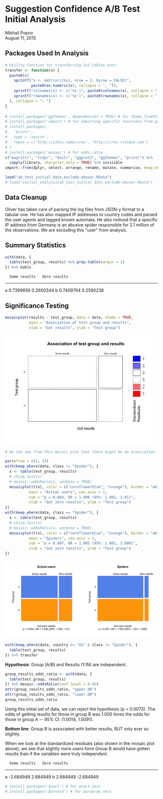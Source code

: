 # Suggestion Confidence A/B Test Initial Analysis
Mikhail Popov  
August 11, 2015  

## Packages Used In Analysis


```r
# Utility function for transferring 2x2 tables over:
transfer <- function(x) {
  paste0(c(
    sprintf("x <- matrix(c(%s), nrow = 2, byrow = FALSE)",
            paste0(as.numeric(x), collapse = ", ")),
    sprintf("colnames(x) <- c('%s')", paste0(colnames(x), collapse = "', '")),
    sprintf("rownames(x) <- c('%s')", paste0(rownames(x), collapse = "', '"))
  ), collapse = "; ")
}

# install.packages('ggthemes', dependencies = TRUE) # for theme_fivethirtyeight
# install.packages('import') # for importing specific functions from packages
# install.packages(
#   'printr',
#   type = 'source',
#   repos = c('http://yihui.name/xran', 'http://cran.rstudio.com')
# )
# install.packages('mosaic') # for odds.ratio
c("magrittr", "tidyr", "knitr", "ggplot2", "ggthemes", "printr") %>%
  sapply(library, character.only = TRUE) %>% invisible
import::from(dplyr, select, arrange, rename, mutate, summarise, keep_where = filter)
```


```r
load("ab_test_initial_data_exclude-abuser.RData")
# load("initial_analysis/ab_test_initial_data_exclude-abuser.RData")
```

## Data Cleanup

Oliver has taken care of parsing the log files from JSON-y format to a tabular one. He has also mapped IP addresses to country codes and parsed the user agents and tagged known automata. He also noticed that a specific IP address from Germany is an abusive spider responsible for 2.1 million of the observations. We are excluding this "user" from analysis.

## Summary Statistics


```r
with(data, {
  table(test_group, results) %>% prop.table(margin = 1)
}) %>% kable
```

      Some results   Zero results
---  -------------  -------------
a        0.7399656      0.2600344
b        0.7409764      0.2590236

## Significance Testing


```r
mosaicplot(results ~ test_group, data = data, shade = TRUE,
           main = "Association of test group and results",
           xlab = "Got results", ylab = "Test group")
```

![](notebook_files/figure-html/association_mosaic-1.png) 

```r
# We can see from this mosaic plot that there might be an association.
```


```r
par(mfrow = c(1, 2))
with(keep_where(data, class != "Spider"), {
  x <- table(test_group, results)
  # chisq.test(x)
  # mosaic::oddsRatio(x, verbose = TRUE)
  mosaicplot(t(x), color = c("cornflowerblue", "orange"), border = "white",
           main = "Actual users", cex.axis = 1,
           sub = "p = 0.004, OR = 1.006 (95%: 1.002, 1.01)",
           xlab = "Got zero results", ylab = "Test group")
})
with(keep_where(data, class == "Spider"), {
  x <- table(test_group, results)
  # chisq.test(x)
  # mosaic::oddsRatio(x, verbose = TRUE)
  mosaicplot(t(x), color = c("cornflowerblue", "orange"), border = "white",
           main = "Spiders", cex.axis = 1,
           sub = "p = 0.007, OR = 1.005 (95%: 1.001, 1.009)",
           xlab = "Got zero results", ylab = "Test group")
})
```

![](notebook_files/figure-html/association_mosaic_by_class-1.png) 


```r
with(keep_where(data, country == "US" & class != "Spider"), {
  table(test_group, results)
}) %>% transfer
```

**Hypothesis**: Group (A/B) and Results (Y/N) are independent.

```r
group_results_odds_ratio <- with(data, {
  table(test_group, results)
}) %>% mosaic::oddsRatio(conf.level = 0.95)
attr(group_results_odds_ratio, "upper.OR")
attr(group_results_odds_ratio, "lower.OR")
group_results_odds_ratio
```

Using this initial set of data, we can reject the hypothesis (p = 0.0073). The odds of getting results for those in group B was 1.005 times the odds for those in group A -- 95% CI: (1.0014, 1.0091).

**Bottom line**: Group B is associated with better results, BUT only ever so slightly.

When we look at the standardized residuals (also shown in the mosaic plot above), we see that slightly more users form Group B would have gotten results than if the variables were truly independent.


      Some results   Zero results
---  -------------  -------------
a        -2.684949       2.684949
b         2.684949      -2.684949


```r
# install.packages('Exact') # for exact.test
# install.packages('Barnard') # for barnardw.test
```
